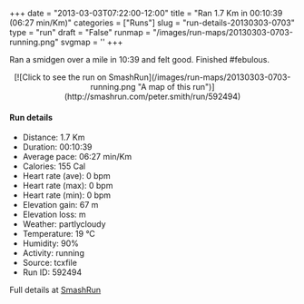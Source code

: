 +++
date = "2013-03-03T07:22:00-12:00"
title = "Ran 1.7 Km in 00:10:39 (06:27 min/Km)"
categories = ["Runs"]
slug = "run-details-20130303-0703"
type = "run"
draft = "False"
runmap = "/images/run-maps/20130303-0703-running.png"
svgmap = '<polyline points="62 41, 64 39, 65 37, 67 35, 68 33, 70 31, 72 29, 73 27, 75 25, 78 24, 81 25, 85 26, 88 27, 91 28, 93 29, 97 32, 100 33, 100 35, 99 37, 98 40, 98 42, 97 47, 96 50, 96 55, 96 59, 96 62, 95 64, 94 67, 94 69, 93 72, 93 74, 93 76, 89 76, 85 76, 83 75, 80 74, 77 73, 74 72, 71 72, 64 71, 61 71, 55 71, 52 70, 49 70, 46 69, 43 68, 40 68, 30 65, 27 65, 24 65, 21 64, 15 62, 9 62, 3 61, 1 61, 0 58, 0 55, 0 53, 1 50, 2 47, 4 45, 9 41, 11 39, 14 38, 17 37, 19 36, 22 35, 28 33, 33 30, 35 29, 38 28, 47 26, 54 26, 60 25, 64 25, 66 25, 65 30, 62 35, 61 37, 60 40, 57 44, 55 47, 55 48">'
+++

Ran a smidgen over a mile in 10:39 and felt good. Finished #febulous. 



<!--more-->

<center>
[![Click to see the run on SmashRun](/images/run-maps/20130303-0703-running.png "A map of this run")](http://smashrun.com/peter.smith/run/592494)
</center>

#### Run details

* Distance: 1.7 Km
* Duration: 00:10:39
* Average pace: 06:27 min/Km
* Calories: 155 Cal
* Heart rate (ave): 0 bpm
* Heart rate (max): 0 bpm
* Heart rate (min): 0 bpm
* Elevation gain: 67 m
* Elevation loss:  m
* Weather: partlycloudy
* Temperature: 19 &deg;C
* Humidity: 90%
* Activity: running
* Source: tcxfile
* Run ID: 592494

Full details at [SmashRun](http://smashrun.com/peter.smith/run/592494)